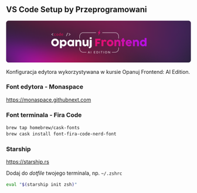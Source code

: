 ## VS Code Setup by Przeprogramowani

![](./_resources/img/header.png)

Konfiguracja edytora wykorzystywana w kursie Opanuj Frontend: AI Edition.

### Font edytora - Monaspace

https://monaspace.githubnext.com

### Font terminala - Fira Code

```bash
brew tap homebrew/cask-fonts
brew cask install font-fira-code-nerd-font
```

### Starship

https://starship.rs

Dodaj do _dotfile_ twojego terminala, np. `~/.zshrc`

```bash
eval "$(starship init zsh)"
```
